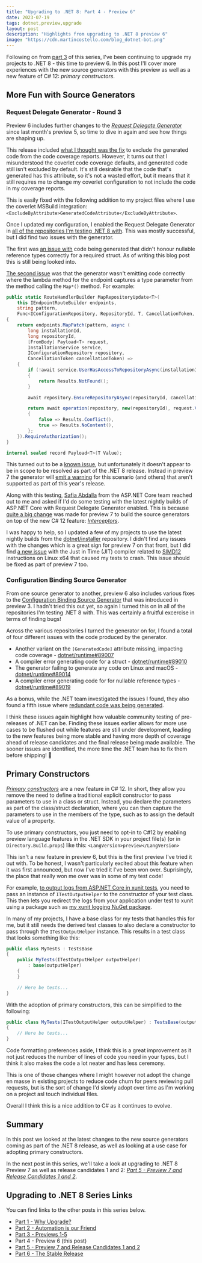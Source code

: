 ```yaml
---
title: "Upgrading to .NET 8: Part 4 - Preview 6"
date: 2023-07-19
tags: dotnet,preview,upgrade
layout: post
description: "Highlights from upgrading to .NET 8 preview 6"
image: "https://cdn.martincostello.com/blog_dotnet-bot.png"
---
```


Following on from [part 3][part-3] of this series, I've been continuing
to upgrade my projects to .NET 8 - this time to preview 6. In this post
I'll cover more experiences with the new source generators with this
preview as well as a new feature of C# 12: _primary constructors_.

<!--more-->

## More Fun with Source Generators

### Request Delegate Generator - Round 3

Preview 6 includes further changes to the _[Request Delegate Generator][rdg]_
since last month's preview 5, so time to dive in again and see how things
are shaping up.

This release included [what I thought was the fix][dotnet-aspnetcore-48377]
to exclude the generated code from the code coverage reports. However, it
turns out that I misunderstood the coverlet code coverage defaults, and
generated code still isn't excluded by default. It's still desirable that the
code that's generated has this attribute, so it's not a wasted effort, but
it means that it still requires me to change my coverlet configuration to
not include the code in my coverage reports.

This is easily fixed with the following addition to my project files where
I use the coverlet MSBuild integration: `<ExcludeByAttribute>GeneratedCodeAttribute</ExcludeByAttribute>`.

Once I updated my configuration, I enabled the Request Delegate Generator in
[all of the repositories I'm testing .NET 8 with][dotnet-8-upgrade-report].
This was mostly successful, but I did find two issues with the generator.

The first was [an issue with][dotnet-aspnetcore-49381] code being generated
that didn't honour nullable reference types correctly for a required struct.
As of writing this blog post this is still being looked into.

[The second issue][dotnet-aspnetcore-49384] was that the generator wasn't
emitting code correctly where the lambda method for the endpoint captures
a type parameter from the method calling the `Map*()` method. For example:

```csharp
public static RouteHandlerBuilder MapRepositoryUpdate<T>(
    this IEndpointRouteBuilder endpoints,
    string pattern,
    Func<IConfigurationRepository, RepositoryId, T, CancellationToken, Task<bool>> operation)
{
    return endpoints.MapPatch(pattern, async (
        long installationId,
        long repositoryId,
        [FromBody] Payload<T> request,
        InstallationService service,
        IConfigurationRepository repository,
        CancellationToken cancellationToken) =>
    {
        if (!await service.UserHasAccessToRepositoryAsync(installationId, repositoryId))
        {
            return Results.NotFound();
        }

        await repository.EnsureRepositoryAsync(repositoryId, cancellationToken);

        return await operation(repository, new(repositoryId), request.Value, cancellationToken) switch
        {
            false => Results.Conflict(),
            true => Results.NoContent(),
        };
    }).RequireAuthorization();
}

internal sealed record Payload<T>(T Value);
```

This turned out to be a [known issue][dotnet-aspnetcore-47338], but unfortunately
it doesn't appear to be in scope to be resolved as part of the .NET 8 release.
Instead in preview 7 the generator will [emit a warning][dotnet-aspnetcore-49417]
for this scenario (and others) that aren't supported as part of this year's release.

Along with this testing, [Safia Abdalla][safia-abdalla] from the ASP.NET Core team
reached out to me and asked if I'd do some testing with the latest nightly builds
of ASP.NET Core with Request Delegate Generator enabled. This is because
[quite a big change][dotnet-aspnetcore-48817] was made for preview 7 to build the
source generators on top of the new C# 12 feature: _[Interceptors][csharp-interceptors]_.

I was happy to help, so I updated a few of my projects to use the latest nightly builds
from the [dotnet/installer][dotnet-installer] repository. I didn't find any issues
with the changes which is a great sign for preview 7 on that front, but I did find
[a new issue][dotnet-runtime-88842] with the Just in Time (JIT) compiler related
to [SIMD12][simd] instructions on Linux x64 that caused my tests to crash. This
issue should be fixed as part of preview 7 too.

### Configuration Binding Source Generator

From one source generator to another, preview 6 also includes various fixes
to the [Configuration Binding Source Generator][configuration-binding-source-generator]
that was introduced in preview 3. I hadn't tried this out yet, so again I
turned this on in all of the repositories I'm testing .NET 8 with. This was
certainly a fruitful excercise in terms of finding bugs!

Across the various repositories I turned the generator on for, I found a
total of four different issues with the code produced by the generator.

- Another variant on the `[GeneratedCode]` attribute missing, impacting code coverage - [dotnet/runtime#89007][dotnet-runtime-89007]
- A compiler error generating code for a struct - [dotnet/runtime#89010][dotnet-runtime-89010]
- The generator failing to generate any code on Linux and macOS - [dotnet/runtime#89014][dotnet-runtime-89014]
- A compiler error generating code for for nullable reference types - [dotnet/runtime#89019][dotnet-runtime-89019]

As a bonus, while the .NET team investigated the issues I found, they also
found a fifth issue where [redundant code was being generated][dotnet-runtime-89043].

I think these issues again highlight how valuable community testing of pre-releases
of .NET can be. Finding these issues earlier allows for more use cases to
be flushed out while features are still under development, leading to the
new features being more stable and having more depth of coverage ahead of
release candidates and the final release being made available. The sooner
issues are identified, the more time the .NET team has to fix them before
shipping! 🚢

## Primary Constructors

_[Primary constructors][primary-constructors]_ are a new feature in C# 12.
In short, they allow you remove the need to define a traditional explicit
constructor to pass parameters to use in a class or struct.  Instead, you
declare the parameters as part of the class/struct declaration, where you
can then capture the parameters to use in the members of the type, such as
to assign the default value of a property.

To use primary constructors, you just need to opt-in to C#12 by enabling
preview language features in the .NET SDK in your project file(s) (or in
`Directory.Build.props`) like this: `<LangVersion>preview</LangVersion>`

This isn't a new feature in preview 6, but this is the first preview I've
tried it out with. To be honest, I wasn't particularly excited about this
feature when it was first announced, but now I've tried it I've been won
over. Suprisingly, the place that really won me over was in some of my
test code!

For example, [to output logs from ASP.NET Core in xunit tests][logging-with-xunit],
you need to pass an instance of `ITestOutputHelper` to the constructor of
your test class. This then lets you redirect the logs from your application under
test to xunit using a package such as [my xunit logging NuGet package][xunit-logging].

In many of my projects, I have a base class for my tests that handles
this for me, but it still needs the derived test classes to also declare
a constructor to pass through the `ITestOutputHelper` instance. This results
in a test class that looks something like this:

```csharp
public class MyTests : TestsBase
{
    public MyTests(ITestOutputHelper outputHelper)
        : base(outputHelper)
    {
    }

    // Here be tests...
}
```

With the adoption of primary constructors, this can be simplified to
the following:

```csharp
public class MyTests(ITestOutputHelper outputHelper) : TestsBase(outputHelper)
{
    // Here be tests...
}
```

Code formatting preferences aside, I think this is a great improvement
as it not just reduces the number of lines of code you need in your types,
but I think it also makes the code a lot neater and has less ceremony.

This is one of those changes where I might however not adopt the change
en masse in existing projects to reduce code churn for peers reviewing
pull requests, but is the sort of change I'd slowly adopt over time as
I'm working on a project asI touch individual files.

Overall I think this is a nice addition to C# as it continues to evolve.

## Summary

In this post we looked at the latest changes to the new source generators
coming as part of the .NET 8 release, as well as looking at a use case for
adopting primary constructors.

In the next post in this series, we'll take a look at upgrading to .NET 8
Preview 7 as well as release candidates 1 and 2: _[Part 5 - Preview 7 and Release Candidates 1 and 2][part-5]_.

## Upgrading to .NET 8 Series Links

You can find links to the other posts in this series below.

- [Part 1 - Why Upgrade?][part-1]
- [Part 2 - Automation is our Friend][part-2]
- [Part 3 - Previews 1-5][part-3]
- Part 4 - Preview 6 (this post)
- [Part 5 - Preview 7 and Release Candidates 1 and 2][part-5]
- [Part 6 - The Stable Release][part-6]

[configuration-binding-source-generator]: https://devblogs.microsoft.com/dotnet/announcing-dotnet-8-preview-6/#configuration-binding-source-generator-improvements "Configuration binding source generator improvements"
[csharp-interceptors]: https://devblogs.microsoft.com/dotnet/new-csharp-12-preview-features/#interceptors "Interceptors"
[dotnet-8-upgrade-report]: https://gist.github.com/martincostello/2083bcc83f30a5038175e4f31e0fc59f/a8ecc1f7f07f1e51b1ab96966710e8cdbc8cc088 ".NET vNext Upgrade Report on 18/07/2023"
[dotnet-aspnetcore-47338]: https://github.com/dotnet/aspnetcore/issues/47338 "RDG does not support generic types from outer scope"
[dotnet-aspnetcore-48377]: https://github.com/dotnet/aspnetcore/pull/48377 "Add [GeneratedCode] for more RDG output"
[dotnet-aspnetcore-48817]: https://github.com/dotnet/aspnetcore/pull/48817 "Update RDG to use interceptors feature"
[dotnet-aspnetcore-49381]: https://github.com/dotnet/aspnetcore/issues/49381 "Request Delegate Generator fails to compile code with CS8601 warning for required non-nullable record parameters"
[dotnet-aspnetcore-49384]: https://github.com/dotnet/aspnetcore/issues/49384 "Request Delegate Generator fails to compile code with CS0246 error for endpoint with generic type parameter"
[dotnet-aspnetcore-49417]: https://github.com/dotnet/aspnetcore/pull/49417 "Emit diagnostics for unsupported RDG scenarios"
[dotnet-installer]: https://github.com/dotnet/installer "dotnet/installer on GitHub"
[dotnet-runtime-88842]: https://github.com/dotnet/runtime/issues/88842 "AccessViolationException or InvalidOperationException thrown in local method with .NET 8 preview 7 nightly"
[dotnet-runtime-89007]: https://github.com/dotnet/runtime/issues/89007 "CoreBindingHelper for configuration binding source generator should be marked as [GeneratedCode]"
[dotnet-runtime-89010]: https://github.com/dotnet/runtime/issues/89010 "Configuration binding source generator fails with CS8598 error"
[dotnet-runtime-89014]: https://github.com/dotnet/runtime/issues/89014 "Configuration binding source generator throws ArgumentOutOfRangeException on macOS and Linux"
[dotnet-runtime-89019]: https://github.com/dotnet/runtime/issues/89019 "Configuration binding source generator fails to compile with CS8600 when using nullable reference types"
[dotnet-runtime-89043]: https://github.com/dotnet/runtime/issues/89043 "When binding to interface collections, config generator shouldn't generate logic for both interface & mapping collection type."
[logging-with-xunit]: https://blog.martincostello.com/writing-logs-to-xunit-test-output/ "Writing Logs to xunit Test Output"
[part-1]: https://blog.martincostello.com/upgrading-to-dotnet-8-part-1-why-upgrade "Why Upgrade?"
[part-2]: https://blog.martincostello.com/upgrading-to-dotnet-8-part-2-automation-is-our-friend "Automation is our Friend"
[part-3]: https://blog.martincostello.com/upgrading-to-dotnet-8-part-3-previews-1-to-5 "Previews 1-5"
[part-5]: https://blog.martincostello.com/upgrading-to-dotnet-8-part-5-preview-7-and-rc-1-2 "Preview 7 and Release Candidates 1 and 2"
[part-6]: https://blog.martincostello.com/upgrading-to-dotnet-8-part-6-stable-release "The Stable Release"
[primary-constructors]: https://devblogs.microsoft.com/dotnet/check-out-csharp-12-preview/#primary-constructors-for-non-record-classes-and-structs "Primary constructors for non-record classes and structs"
[rdg]: https://devblogs.microsoft.com/dotnet/asp-net-core-updates-in-dotnet-8-preview-3/#minimal-apis-and-native-aot "Minimal APIs and native AOT"
[safia-abdalla]: https://github.com/captainsafia "@captainsafia on GitHub"
[simd]: https://en.wikipedia.org/wiki/Single_instruction,_multiple_data "Single instruction, multiple data"
[xunit-logging]: https://github.com/martincostello/xunit-logging#readme "martincostello/xunit-logging on GitHub"
